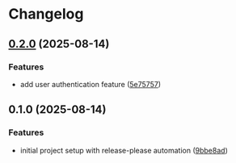 # Changelog

## [0.2.0](https://github.com/outlookvs/release-please-sample/compare/v0.1.0...v0.2.0) (2025-08-14)


### Features

* add user authentication feature ([5e75757](https://github.com/outlookvs/release-please-sample/commit/5e757579f0d842e268b41a71967daccb76439dcb))

## 0.1.0 (2025-08-14)


### Features

* initial project setup with release-please automation ([9bbe8ad](https://github.com/outlookvs/release-please-sample/commit/9bbe8ad50438cdeff5aa89b88e072cf5f69fa232))
